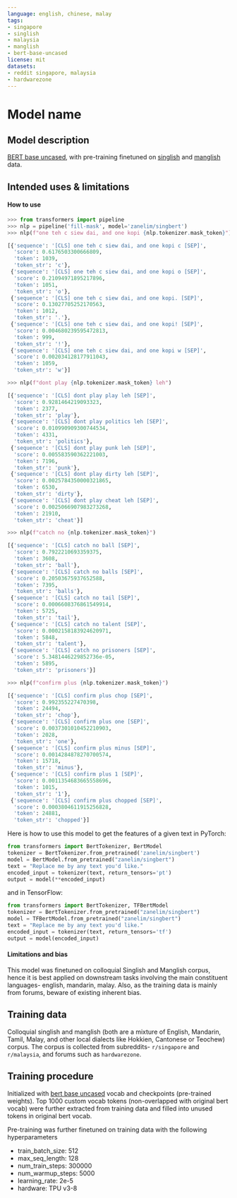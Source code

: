 ```yaml
---
language: english, chinese, malay
tags:
- singapore
- singlish
- malaysia
- manglish
- bert-base-uncased
license: mit
datasets:
- reddit singapore, malaysia
- hardwarezone
---
```


# Model name

## Model description

[BERT base uncased](https://github.com/google-research/bert#pre-trained-models), with pre-training finetuned on
[singlish](https://en.wikipedia.org/wiki/Singlish) and [manglish](https://en.wikipedia.org/wiki/Manglish) data.

## Intended uses & limitations

#### How to use

```python
>>> from transformers import pipeline
>>> nlp = pipeline('fill-mask', model='zanelim/singbert')
>>> nlp(f"one teh c siew dai, and one kopi {nlp.tokenizer.mask_token}")

[{'sequence': '[CLS] one teh c siew dai, and one kopi c [SEP]',
  'score': 0.6176503300666809,
  'token': 1039,
  'token_str': 'c'},
 {'sequence': '[CLS] one teh c siew dai, and one kopi o [SEP]',
  'score': 0.21094971895217896,
  'token': 1051,
  'token_str': 'o'},
 {'sequence': '[CLS] one teh c siew dai, and one kopi. [SEP]',
  'score': 0.13027705252170563,
  'token': 1012,
  'token_str': '.'},
 {'sequence': '[CLS] one teh c siew dai, and one kopi! [SEP]',
  'score': 0.004680239595472813,
  'token': 999,
  'token_str': '!'},
 {'sequence': '[CLS] one teh c siew dai, and one kopi w [SEP]',
  'score': 0.002034128177911043,
  'token': 1059,
  'token_str': 'w'}]

>>> nlp(f"dont play {nlp.tokenizer.mask_token} leh")

[{'sequence': '[CLS] dont play play leh [SEP]',
  'score': 0.9281464219093323,
  'token': 2377,
  'token_str': 'play'},
 {'sequence': '[CLS] dont play politics leh [SEP]',
  'score': 0.010990909300744534,
  'token': 4331,
  'token_str': 'politics'},
 {'sequence': '[CLS] dont play punk leh [SEP]',
  'score': 0.005583590362221003,
  'token': 7196,
  'token_str': 'punk'},
 {'sequence': '[CLS] dont play dirty leh [SEP]',
  'score': 0.0025784350000321865,
  'token': 6530,
  'token_str': 'dirty'},
 {'sequence': '[CLS] dont play cheat leh [SEP]',
  'score': 0.0025066907983273268,
  'token': 21910,
  'token_str': 'cheat'}]

>>> nlp(f"catch no {nlp.tokenizer.mask_token}")

[{'sequence': '[CLS] catch no ball [SEP]',
  'score': 0.7922210693359375,
  'token': 3608,
  'token_str': 'ball'},
 {'sequence': '[CLS] catch no balls [SEP]',
  'score': 0.20503675937652588,
  'token': 7395,
  'token_str': 'balls'},
 {'sequence': '[CLS] catch no tail [SEP]',
  'score': 0.0006608376861549914,
  'token': 5725,
  'token_str': 'tail'},
 {'sequence': '[CLS] catch no talent [SEP]',
  'score': 0.0002158183924620971,
  'token': 5848,
  'token_str': 'talent'},
 {'sequence': '[CLS] catch no prisoners [SEP]',
  'score': 5.3481446229852736e-05,
  'token': 5895,
  'token_str': 'prisoners'}]

>>> nlp(f"confirm plus {nlp.tokenizer.mask_token}")

[{'sequence': '[CLS] confirm plus chop [SEP]',
  'score': 0.992355227470398,
  'token': 24494,
  'token_str': 'chop'},
 {'sequence': '[CLS] confirm plus one [SEP]',
  'score': 0.0037301010452210903,
  'token': 2028,
  'token_str': 'one'},
 {'sequence': '[CLS] confirm plus minus [SEP]',
  'score': 0.0014284878270700574,
  'token': 15718,
  'token_str': 'minus'},
 {'sequence': '[CLS] confirm plus 1 [SEP]',
  'score': 0.0011354683665558696,
  'token': 1015,
  'token_str': '1'},
 {'sequence': '[CLS] confirm plus chopped [SEP]',
  'score': 0.0003804611915256828,
  'token': 24881,
  'token_str': 'chopped'}]

```

Here is how to use this model to get the features of a given text in PyTorch:
```python
from transformers import BertTokenizer, BertModel
tokenizer = BertTokenizer.from_pretrained('zanelim/singbert')
model = BertModel.from_pretrained("zanelim/singbert")
text = "Replace me by any text you'd like."
encoded_input = tokenizer(text, return_tensors='pt')
output = model(**encoded_input)
```

and in TensorFlow:
```python
from transformers import BertTokenizer, TFBertModel
tokenizer = BertTokenizer.from_pretrained("zanelim/singbert")
model = TFBertModel.from_pretrained("zanelim/singbert")
text = "Replace me by any text you'd like."
encoded_input = tokenizer(text, return_tensors='tf')
output = model(encoded_input)
```

#### Limitations and bias
This model was finetuned on colloquial Singlish and Manglish corpus, hence it is best applied on downstream tasks involving the main
constituent languages- english, mandarin, malay. Also, as the training data is mainly from forums, beware of existing inherent bias.

## Training data
Colloquial singlish and manglish (both are a mixture of English, Mandarin, Tamil, Malay, and other local dialects like Hokkien, Cantonese or Teochew)
corpus. The corpus is collected from subreddits- `r/singapore` and `r/malaysia`, and forums such as `hardwarezone`.

## Training procedure

Initialized with [bert base uncased](https://github.com/google-research/bert#pre-trained-models) vocab and checkpoints (pre-trained weights).
Top 1000 custom vocab tokens (non-overlapped with original bert vocab) were further extracted from training data and filled into unused tokens in original bert vocab.

Pre-training was further finetuned on training data with the following hyperparameters
* train_batch_size: 512
* max_seq_length: 128
* num_train_steps: 300000
* num_warmup_steps: 5000
* learning_rate: 2e-5
* hardware: TPU v3-8
